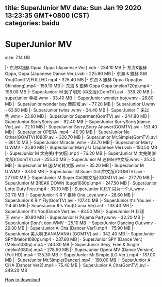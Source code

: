 
title: SuperJunior MV
date: Sun Jan 19 2020 13:23:35 GMT+0800 (CST)    
categories: baidu
---

# SuperJunior MV
size: 7.14 GB
 
 
|- 东海&银赫  Oppa, Oppa (Japanese Ver.).vob - 234.10 MB
|- 东海&银赫  Oppa, Oppa (Japanese Dance Ver.).vob - 225.80 MB
|- 东海 & 銀赫 Still You(GomTV)FULLHD.mp4 - 325.40 MB
|- 东海 & 銀赫  Oppa Oppa(by Shindong).mp4 - 159.10 MB
|- 东海 & 銀赫  Oppa Oppa (melon720p).mp4 - 198.00 MB
|- SuperJuniorr M 到了明天 (中文版)(GomTV).avi - 338.20 MB
|- superjunior 幸福.wmv - 33.40 MB
|- SuperJunior wonder boy.wmv - 26.80 MB
|- SuperJunior wonder boy 舞蹈版.avi - 77.20 MB
|- SuperJunior U.wmv - 63.60 MB
|- SuperJunior twins .wmv - 24.40 MB
|- SuperJunior T 来过倒.wmv - 23.60 MB
|- SuperJunior Superman(GomTV).avi - 244.80 MB
|- SuperJunior SorrySorry.avi - 92.40 MB
|- SuperJunior SorrySorry(dance Ver).avi - 72.10 MB
|- SuperJunior Sorry,Sorry Answer(GOMTV).avi - 153.40 MB
|- SuperJunior OPERA .mp4 - 40.90 MB
|- SuperJunior No Other(GOMTV)1080P.avi - 320.70 MB
|- SuperJunior Mr.Simple(GomTV).avi - 361.10 MB
|- SuperJunior Miracle .wmv - 33.70 MB
|- SuperJunior Marry U.WMV - 25.80 MB
|- SuperJunior Marry U (Japanese Ver).vob - 150.50 MB
|- SuperJunior M 太完美(中文版).mp4 - 76.20 MB
|- SuperJunior M 太完美(韩文版)(GomTV).avi - 255.20 MB
|- SuperJunior M 迷(Me)中文版.wmv - 35.20 MB
|- SuperJunior M 迷(Me)韩文版.wmv - 35.20 MB
|- SuperJunior M U.WMV - 33.00 MB
|- SuperJunior M Super Girl(中文版)(GOMTV).avi - 277.60 MB
|- SuperJunior M Super Girl(韩文版)(GOMTV).avi - 277.70 MB
|- SuperJunior M  BREAK DOWN (bugs1080p).mp4 - 247.50 MB
|- SuperJunior Lotte Duty Free.mp4 - 33.10 MB
|- SuperJunior K.R.Y 只为一个人.wmv - 33.70 MB
|- SuperJunior K.R.Y 银赫  One Love.wmv - 28.60 MB
|- SuperJunior K.R.Y Fly(GomTV).avi - 107.40 MB
|- SuperJunior It's You.avi - 114.40 MB
|- SuperJunior It's You(Drama Ver).asf - 133.40 MB
|- SuperJunior It's You(Dance Ver).avi - 93.50 MB
|- SuperJunior H 料理王.wmv - 30.90 MB
|- SuperJunior H Pajama Party.wmv - 32.20 MB
|- SuperJunior Dont't don.WMV - 25.10 MB
|- SuperJunior Dancing Out.wmv - 29.80 MB
|- SuperJunior A-Cha (Dancer Ver1).mp4 - 75.90 MB
|- SuperJunior  美人啊(BANAMANA) (GOMTV).avi - 342.40 MB
|- SuperJunior  SPY(Melon1080p).mp4 - 237.60 MB
|- SuperJunior  SPY (Dance Ver.)(Melon1080p).mp4 - 240.80 MB
|- SuperJunior  Sexy, Free & Single (melon1080p).mp4 - 278.50 MB
|- SuperJunior  Opera MV (Dance Version) (Full HD).mp4 - 135.30 MB
|- SuperJunior  Mr.Simple.(LG Ver.).mp4 - 187.00 MB
|- SuperJunior  Mr.Simple(Dancer).mp4 - 190.00 MB
|- SuperJunior  A-CHA (Dancer Ver2).mp4 - 75.40 MB
|- SuperJunior  A Cha(GomTV).avi - 249.20 MB

[How to download](https://bpcam.bemobtrk.com/go/2ceec3aa-1ca2-46d6-b9ff-aaa5c184517c?jno=117)